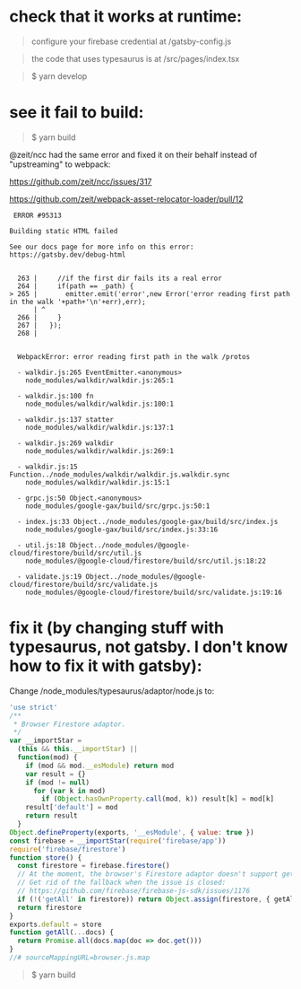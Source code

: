 # check that it works at runtime:
> configure your firebase credential at /gatsby-config.js

> the code that uses typesaurus is at /src/pages/index.tsx

> $ yarn develop

# see it fail to build:
> $ yarn build

@zeit/ncc had the same error and fixed it on their behalf instead of "upstreaming" to webpack:

https://github.com/zeit/ncc/issues/317

https://github.com/zeit/webpack-asset-relocator-loader/pull/12

```
 ERROR #95313 

Building static HTML failed

See our docs page for more info on this error: https://gatsby.dev/debug-html


  263 |     //if the first dir fails its a real error
  264 |     if(path == _path) {
> 265 |       emitter.emit('error',new Error('error reading first path in the walk '+path+'\n'+err),err);
      | ^
  266 |     }
  267 |   });
  268 | 


  WebpackError: error reading first path in the walk /protos
  
  - walkdir.js:265 EventEmitter.<anonymous>
    node_modules/walkdir/walkdir.js:265:1
  
  - walkdir.js:100 fn
    node_modules/walkdir/walkdir.js:100:1
  
  - walkdir.js:137 statter
    node_modules/walkdir/walkdir.js:137:1
  
  - walkdir.js:269 walkdir
    node_modules/walkdir/walkdir.js:269:1
  
  - walkdir.js:15 Function../node_modules/walkdir/walkdir.js.walkdir.sync
    node_modules/walkdir/walkdir.js:15:1
  
  - grpc.js:50 Object.<anonymous>
    node_modules/google-gax/build/src/grpc.js:50:1
  
  - index.js:33 Object../node_modules/google-gax/build/src/index.js
    node_modules/google-gax/build/src/index.js:33:16
  
  - util.js:18 Object../node_modules/@google-cloud/firestore/build/src/util.js
    node_modules/@google-cloud/firestore/build/src/util.js:18:22
  
  - validate.js:19 Object../node_modules/@google-cloud/firestore/build/src/validate.js
    node_modules/@google-cloud/firestore/build/src/validate.js:19:16
```

# fix it (by changing stuff with typesaurus, not gatsby. I don't know how to fix it with gatsby):
Change /node_modules/typesaurus/adaptor/node.js to:

```javascript
'use strict'
/**
 * Browser Firestore adaptor.
 */
var __importStar =
  (this && this.__importStar) ||
  function(mod) {
    if (mod && mod.__esModule) return mod
    var result = {}
    if (mod != null)
      for (var k in mod)
        if (Object.hasOwnProperty.call(mod, k)) result[k] = mod[k]
    result['default'] = mod
    return result
  }
Object.defineProperty(exports, '__esModule', { value: true })
const firebase = __importStar(require('firebase/app'))
require('firebase/firestore')
function store() {
  const firestore = firebase.firestore()
  // At the moment, the browser's Firestore adaptor doesn't support getAll.
  // Get rid of the fallback when the issue is closed:
  // https://github.com/firebase/firebase-js-sdk/issues/1176
  if (!('getAll' in firestore)) return Object.assign(firestore, { getAll })
  return firestore
}
exports.default = store
function getAll(...docs) {
  return Promise.all(docs.map(doc => doc.get()))
}
//# sourceMappingURL=browser.js.map

```

> $ yarn build